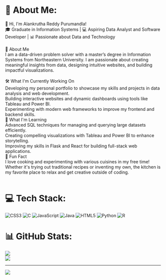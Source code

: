 # 💫 About Me:
👋 Hi, I'm Alankrutha Reddy Purumandla!<br>🎓 Graduate in Information Systems | 💻 Aspiring Data Analyst and Software Developer | 📊 Passionate about Data and Technology<br><br>🚀 About Me<br>I am a data-driven problem solver with a master’s degree in Information Systems from Northeastern University. I am passionate about creating meaningful insights from data, designing intuitive websites, and building impactful visualizations.<br><br>🛠️ What I'm Currently Working On<br>Developing my personal portfolio to showcase my skills and projects in data analysis and web development.<br>Building interactive websites and dynamic dashboards using tools like Tableau and Power BI.<br>Experimenting with modern web frameworks to improve my frontend and backend skills.<br>🌱 What I'm Learning<br>Advanced SQL techniques for managing and querying large datasets efficiently.<br>Creating compelling visualizations with Tableau and Power BI to enhance storytelling.<br>Improving my skills in Flask and React for building full-stack web applications.<br>🎉 Fun Fact<br>I love cooking and experimenting with various cuisines in my free time! Whether it's trying out traditional recipes or inventing my own, the kitchen is my favorite place to relax and get creative outside of coding.<br><br>


# 💻 Tech Stack:
![CSS3](https://img.shields.io/badge/css3-%231572B6.svg?style=for-the-badge&logo=css3&logoColor=white) ![C](https://img.shields.io/badge/c-%2300599C.svg?style=for-the-badge&logo=c&logoColor=white) ![JavaScript](https://img.shields.io/badge/javascript-%23323330.svg?style=for-the-badge&logo=javascript&logoColor=%23F7DF1E) ![Java](https://img.shields.io/badge/java-%23ED8B00.svg?style=for-the-badge&logo=openjdk&logoColor=white) ![HTML5](https://img.shields.io/badge/html5-%23E34F26.svg?style=for-the-badge&logo=html5&logoColor=white) ![Python](https://img.shields.io/badge/python-3670A0?style=for-the-badge&logo=python&logoColor=ffdd54) ![R](https://img.shields.io/badge/r-%23276DC3.svg?style=for-the-badge&logo=r&logoColor=white)
# 📊 GitHub Stats:

![](https://github-readme-streak-stats.herokuapp.com/?user=Alankrutha18&theme=dark&hide_border=false)<br/>
![](https://github-readme-stats.vercel.app/api/top-langs/?username=Alankrutha18&theme=dark&hide_border=false&include_all_commits=true&count_private=true&layout=compact)

---
[![](https://visitcount.itsvg.in/api?id=Alankrutha18&icon=0&color=0)](https://visitcount.itsvg.in)

<!-- Proudly created with GPRM ( https://gprm.itsvg.in ) -->
